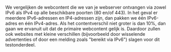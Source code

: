 We vergelijken de webcontent die we van je webserver ontvangen via zowel IPv6 als IPv4 op alle beschikbare poorten (80 en/of 443). In het geval er meerdere IPv6-adressen en IP4-adressen zijn, dan pakken we één IPv6-adres en één IPv4-adres. Als het contentverschil niet groter is dan 10%, dan gaan we ervanuit uit dat de primaire webcontent gelijk is. Daardoor zullen ook websites met kleine verschillen (bijvoorbeeld door wisselende advertenties of door een melding zoals "bereikt via IPv6") slagen voor dit testonderdeel. 
